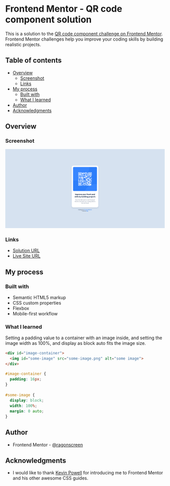 # Frontend Mentor - QR code component solution

This is a solution to the [QR code component challenge on Frontend Mentor](https://www.frontendmentor.io/challenges/qr-code-component-iux_sIO_H). Frontend Mentor challenges help you improve your coding skills by building realistic projects. 

## Table of contents

- [Overview](#overview)
  - [Screenshot](#screenshot)
  - [Links](#links)
- [My process](#my-process)
  - [Built with](#built-with)
  - [What I learned](#what-i-learned)
- [Author](#author)
- [Acknowledgments](#acknowledgments)

## Overview

### Screenshot

![Site Preview](./images/site-preview.png)

### Links

- [Solution URL](https://github.com/ragonscreen/frontend_mentor-qr_code_component/tree/main)
- [Live Site URL](https://ragonscreen.github.io/frontend_mentor-qr_code_component/)

## My process

### Built with

- Semantic HTML5 markup
- CSS custom properties
- Flexbox
- Mobile-first workflow

### What I learned

Setting a padding value to a container with an image inside, and setting the image width as 100%, and display as block auto fits the image size.

```html
<div id="image-container">
  <img id="some-image" src="some-image.png" alt="some image">
</div>
```

```css
#image-container {
  padding: 16px;
}

#some-image {
  display: block;
  width: 100%;
  margin: 0 auto;
}
```

## Author

- Frontend Mentor - [@ragonscreen](https://www.frontendmentor.io/profile/ragonscreen)

## Acknowledgments

- I would like to thank [Kevin Powell](https://www.youtube.com/@KevinPowell) for introducing me to Frontend Mentor and his other awesome CSS guides.
